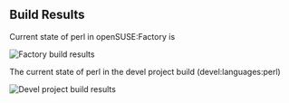 
## Build Results

Current state of perl in openSUSE:Factory is

![Factory build results](https://br.opensuse.org/status/openSUSE:Factory/perl-Term-Table/standard)

The current state of perl in the devel project build (devel:languages:perl)

![Devel project build results](https://br.opensuse.org/status/devel:languages:perl/perl-Term-Table)


